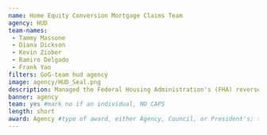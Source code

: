 ```yaml
---
name: Home Equity Conversion Mortgage Claims Team
agency: HUD
team-names:
 - Tammy Massone
 - Diana Dickson
 - Kevin Ziober
 - Ramiro Delgado
 - Frank Yao
filters: GoG-team hud agency
image: agency/HUD_Seal.png
description: Managed the Federal Housing Administration's (FHA) reverse mortgage program, reviewing overdue Home Equity Conversion Mortgage Claims to reduce the significant backlog. By February 2019, the team had processed 14,195 claims, approving 94%, returning almost $3 billion back to the industry.
banner: agency
team: yes #mark no if an individual, NO CAPS
length: short
award: Agency #type of award, either Agency, Council, or President's; this is case sensitive so make sure to match the options listed exactly. This section generates the format of the card
---
```


